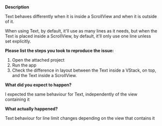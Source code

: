 **Description**

Text behaves differently when it is inside a ScrollView and when it is outside of it.

When using Text, by default, it'll use as many lines as it needs, but when the Text is placed inside a ScrollView, by default, it'll only use one line unless set explicitly.

**Please list the steps you took to reproduce the issue:**

1. Open the attached project
2. Run the app
3. Check the difference in layout between the Text inside a VStack, on top, and the Text inside a ScrollView.

**What did you expect to happen?**

I expected the same behaviour for Text, independently of the view containing it

**What actually happened?**

Text behaviour for line limit changes depending on the view that contains it
